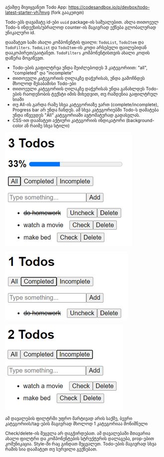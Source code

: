 აქამდე მივიყვანეთ Todo App: https://codesandbox.io/p/devbox/todo-latest-starter-vh7mvg (fork გააკეთეთ)

Todo-ებს დავამატე id-ები `uuid` package-ის საშუალებით. ახლა თითოეულ Todo-ს ინდექსის/უბრალოდ counter-ის მაგივრად ექნება გლობალურად უნიკალური id.

დაამატეთ სამი ახალი კომპონენტის ფაილი: `TodoList`, `TodoItem` და `TodoFilters`. `TodoList` და `TodoItem`-ის კოდი არსებული ფაილებიდან დააკოპირეთ/გაიტანეთ. `TodoFilters` კომპონენტისთვის ახალი კოდის დაწერა მოგიწევთ.

* Todo-ების გაფილტრვა უნდა შეიძლებოდეს 3 კატეგორიით: "all", "completed" და "incomplete"
* თითოეული კატეგორიის ღილაკზე დაჭერისას, უნდა გამოჩნდეს მხოლოდ შესაბამისი Todo-ები
* თითოეული კატეგორიის ღილაკზე დაჭერისას უნდა განახლდეს Todo-ების რაოდენობის ტექსტი იმის მიხედვით, თუ რამდენია გაფილტრულ სიაში
* თუ All-ის გარდა რამე სხვა კატეგორიაზე ვართ (complete/incomplete), Progress bar არ უნდა ჩანდეს. ამ სხვა კატეგორიებში Todo-ს დამატება უნდა იწვევდეს "All" კატეგორიაში ავტომატურად გადასვლას.
* CSS-ით დაამატეთ აქტიური კატეგორიის ინდიკატორი (background-color ან რაიმე სხვა სტილი)

![Todo - basic interface](/homework/descriptions/img-attachments/10-1.png)

![Todo - filter selected](/homework/descriptions/img-attachments/10-2.png)

![Todo - filter selected](/homework/descriptions/img-attachments/10-3.png)

ამ დავალების ფილტრში უფრო მარტივად არის საქმე, ბევრი კატეგორიის/tag-ების მაგივრად მხოლოდ 1 კატეგორიაა მონიშნული

Check/delete-ის შეცვლა არ დაგჭირდებათ. ამ დავალებაში მთავარია ახალი ფილტრი და კომპონენტების სტრუქტურის დალაგება, prop-ებით კომუნიკაცია. Style-ში რაც გინდათ შეცვალეთ. Todo-ების მაგივრად სხვა რამის სია დაამატეთ თუ სურვილი გექნებათ.
